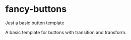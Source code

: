 # fancy-buttons
Just a basic button template

A basic template for buttons with transition and transform.
